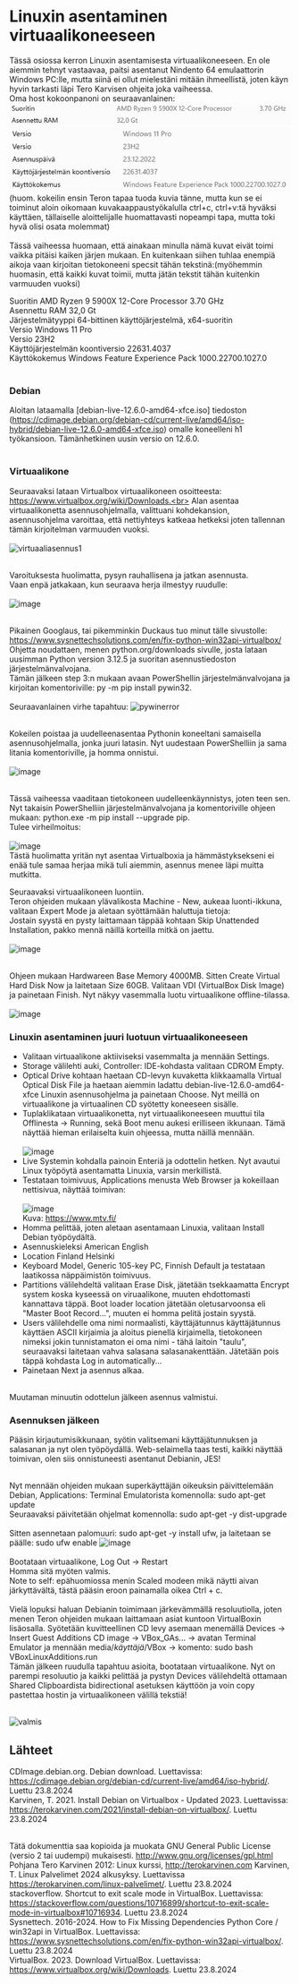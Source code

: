# Linuxin asentaminen virtuaalikoneeseen

Tässä osiossa kerron Linuxin asentamisesta virtuaalikoneeseen. En ole aiemmin tehnyt vastaavaa, paitsi asentanut Nindento 64 emulaattorin Windows PC:lle, mutta siinä ei ollut mielestäni mitään ihmeellistä, joten käyn hyvin tarkasti läpi Tero Karvisen ohjeita joka vaiheessa.
<br>
Oma host kokoonpanoni on seuraavanlainen:<br>
![Prosessori](https://github.com/vaurasan/h1/blob/main/Prossu.jpg)<br>
![Windows](https://github.com/vaurasan/h1/blob/main/Windows.jpg)<br>
(huom. kokeilin ensin Teron tapaa tuoda kuvia tänne, mutta kun se ei toiminut aloin oikomaan kuvakaappaustyökalulla ctrl+c, ctrl+v:tä hyväksi käyttäen, tällaiselle aloittelijalle huomattavasti nopeampi tapa, mutta toki hyvä olisi osata molemmat)<br><br>
Tässä vaiheessa huomaan, että ainakaan minulla nämä kuvat eivät toimi vaikka pitäisi kaiken järjen mukaan. En kuitenkaan siihen tuhlaa enempiä aikoja vaan kirjoitan tietokoneeni specsit tähän tekstinä:(myöhemmin huomasin, että kaikki kuvat toimii, mutta jätän tekstit tähän kuitenkin varmuuden vuoksi)<br>

Suoritin	AMD Ryzen 9 5900X 12-Core Processor 3.70 GHz<br>
Asennettu RAM	32,0 Gt<br>
Järjestelmätyyppi	64-bittinen käyttöjärjestelmä, x64-suoritin<br>
Versio	Windows 11 Pro<br>
Versio	23H2<br>
Käyttöjärjestelmän koontiversio	22631.4037<br>
Käyttökokemus	Windows Feature Experience Pack 1000.22700.1027.0<br><br>


### Debian

Aloitan lataamalla [debian-live-12.6.0-amd64-xfce.iso] tiedoston (https://cdimage.debian.org/debian-cd/current-live/amd64/iso-hybrid/debian-live-12.6.0-amd64-xfce.iso) omalle koneelleni h1 työkansioon. Tämänhetkinen uusin versio on 12.6.0.<br><br>

### Virtuaalikone

Seuraavaksi lataan Virtualbox virtuaalikoneen osoitteesta: https://www.virtualbox.org/wiki/Downloads.<br>
Alan asentaa virtuaalikonetta asennusohjelmalla, valittuani kohdekansion, asennusohjelma varoittaa, että nettiyhteys katkeaa hetkeksi joten tallennan tämän kirjoitelman varmuuden vuoksi.<br><br>
![virtuaaliasennus1](https://github.com/user-attachments/assets/ac510f45-e562-40cb-ad25-af098883e1b4)<br><br>

Varoituksesta huolimatta, pysyn rauhallisena ja jatkan asennusta.<br>
Vaan enpä jatkakaan, kun seuraava herja ilmestyy ruudulle:<br><br>
![image](https://github.com/user-attachments/assets/b00a48ba-f5b7-4e82-8b70-61d9a7e45162)<br><br>

Pikainen Googlaus, tai pikemminkin Duckaus tuo minut tälle sivustolle: https://www.sysnettechsolutions.com/en/fix-python-win32api-virtualbox/<br>
Ohjetta noudattaen, menen python.org/downloads sivulle, josta lataan uusimman Python version 3.12.5 ja suoritan asennustiedoston järjestelmänvalvojana.<br>
Tämän jälkeen step 3:n mukaan avaan PowerShellin järjestelmänvalvojana ja kirjoitan komentoriville: py -m pip install pywin32.<br><br>
Seuraavanlainen virhe tapahtuu: ![pywinerror](https://github.com/user-attachments/assets/83189454-fb08-4546-97e6-4eed0cfa7cdc)<br><br>

Kokeilen poistaa ja uudelleenasentaa Pythonin koneeltani samaisella asennusohjelmalla, jonka juuri latasin. Nyt uudestaan PowerShelliin ja sama litania komentoriville, ja homma onnistui.<br><br>
![image](https://github.com/user-attachments/assets/a48ed366-5d0e-41ce-86ef-de30cb69b10b)<br><br>

Tässä vaiheessa vaaditaan tietokoneen uudelleenkäynnistys, joten teen sen.<br>
Nyt takaisin PowerShelliin järjestelmänvalvojana ja komentoriville ohjeen mukaan: python.exe -m pip install --upgrade pip.<br>
Tulee virheilmoitus:<br><br>
![image](https://github.com/user-attachments/assets/86624cb7-33ff-4b7d-a2e7-1bbf380dc686)<br>
Tästä huolimatta yritän nyt asentaa Virtualboxia ja hämmästyksekseni ei enää tule samaa herjaa mikä tuli aiemmin, asennus menee läpi muitta mutkitta.<br>

Seuraavaksi virtuaalikoneen luontiin.<br>
Teron ohjeiden mukaan ylävalikosta Machine - New, aukeaa luonti-ikkuna, valitaan Expert Mode ja aletaan syöttämään haluttuja tietoja:<br>
Jostain syystä en pysty laittamaan täppää kohtaan Skip Unattended Installation, pakko mennä näillä korteilla mitkä on jaettu.<br><br>
![image](https://github.com/user-attachments/assets/b45aa78e-ce67-4bf9-9b92-b52b9c407e46)<br><br>

Ohjeen mukaan Hardwareen Base Memory 4000MB. Sitten Create Virtual Hard Disk Now ja laitetaan Size 60GB. Valitaan VDI (VirtualBox Disk Image) ja painetaan Finish. Nyt näkyy vasemmalla luotu virtuaalikone offline-tilassa.<br><br>
![image](https://github.com/user-attachments/assets/83ad21c7-b954-4a9a-bfa7-3fe352ff58fd)
<br>

### Linuxin asentaminen juuri luotuun virtuaalikoneeseen

- Valitaan virtuaalikone aktiiviseksi vasemmalta ja mennään Settings.<br>
- Storage välilehti auki, Controller: IDE-kohdasta valitaan CDROM Empty.<br>
- Optical Drive kohtaan haetaan CD-levyn kuvaketta klikkaamalla Virtual Optical Disk File ja haetaan aiemmin ladattu debian-live-12.6.0-amd64-xfce Linuxin  asennusohjelma ja painetaan Choose. Nyt meillä on virtuaalikone ja virtuaalinen CD syötetty koneeseen sisälle.<br>
- Tuplaklikataan virtuaalikonetta, nyt virtuaalikoneeseen muuttui tila Offlinesta -> Running, sekä Boot menu aukesi erilliseen ikkunaan. Tämä näyttää hieman erilaiselta kuin ohjeessa, mutta näillä mennään.<br><br>
![image](https://github.com/user-attachments/assets/01ac0958-66eb-48ef-8f8c-04ca35c37ede)<br>
- Live Systemin kohdalla painoin Enteriä ja odottelin hetken. Nyt avautui Linux työpöytä asentamatta Linuxia, varsin merkillistä.<br>
- Testataan toimivuus, Applications menusta Web Browser ja kokeillaan nettisivua, näyttää toimivan:<br><br>
![image](https://github.com/user-attachments/assets/8c091907-bdf3-4837-a290-5d7b23535927)<br>
Kuva: https://www.mtv.fi/<br>
- Homma pelittää, joten aletaan asentamaan Linuxia, valitaan Install Debian työpöydältä.<br>
- Asennuskieleksi American English<br>
- Location Finland Helsinki<br>
- Keyboard Model, Generic 105-key PC, Finnish Default ja testataan laatikossa näppäimistön toimivuus.<br>
- Partitions välilehdeltä valitaan Erase Disk, jätetään tsekkaamatta Encrypt system koska kyseessä on viruaalikone, muuten ehdottomasti kannattava täppä. Boot loader location jätetään oletusarvoonsa eli "Master Boot Record...", muuten ei homma pelitä jostain syystä.<br>
- Users välilehdelle oma nimi normaalisti, käyttäjätunnus käyttäjätunnus käyttäen ASCII kirjaimia ja aloitus pienellä kirjaimella, tietokoneen nimeksi jokin tunnistamaton ei oma nimi - tähä laitoin "taulu", seuraavaksi laitetaan vahva salasana salasanakenttään. Jätetään pois täppä kohdasta Log in automatically...<br>
- Painetaan Next ja asennus alkaa.<br>
<br>
Muutaman minuutin odottelun jälkeen asennus valmistui.<br>

### Asennuksen jälkeen

Pääsin kirjautumisikkunaan, syötin valitsemani käyttäjätunnuksen ja salasanan ja nyt olen työpöydällä. Web-selaimella taas testi, kaikki näyttää toimivan, olen siis onnistuneesti asentanut Debianin, JES!<br><br>

Nyt mennään ohjeiden mukaan superkäyttäjän oikeuksin päivittelemään Debian, Applications: Terminal Emulatorista komennolla: sudo apt-get update<br>
Seuraavaksi päivitetään ohjelmat komennolla: sudo apt-get -y dist-upgrade<br><br>
Sitten asennetaan palomuuri: sudo apt-get -y install ufw, ja laitetaan se päälle: sudo ufw enable ![image](https://github.com/user-attachments/assets/96868646-0b4c-42ed-9c3d-95414bb7af2f)
<br><br>
Bootataan virtuaalikone, Log Out -> Restart<br>
Homma sitä myöten valmis.<br>
Note to self: epähuomiossa menin Scaled modeen mikä näytti aivan järkyttävältä, tästä pääsin eroon painamalla oikea Ctrl + c.
<br><br>
Vielä lopuksi haluan Debianin toimimaan järkevämmällä resoluutiolla, joten menen Teron ohjeiden mukaan laittamaan asiat kuntoon VirtualBoxin lisäosalla. Syötetään kuvitteellinen CD levy asemaan menemällä Devices -> Insert Guest Additions CD image -> VBox_GAs... -> avatan Terminal Emulator ja mennään media/*käyttäjä*/VBox -> komento: sudo bash VBoxLinuxAdditions.run<br>
Tämän jälkeen ruudulla tapahtuu asioita, bootataan virtuaalikone. Nyt on parempi resoluutio ja kaikki pelittää ja pystyn Devices välilehdeltä ottamaan Shared Clipboardista bidirectional asetuksen käyttöön ja voin copy pastettaa hostin ja virtuaalikoneen välillä tekstiä!<br><br>

![valmis](https://github.com/user-attachments/assets/7709d1c2-5047-4535-9244-9e36059b0def)

## Lähteet

CDImage.debian.org. Debian download. Luettavissa: https://cdimage.debian.org/debian-cd/current-live/amd64/iso-hybrid/. Luettu 23.8.2024<br>
Karvinen, T. 2021. Install Debian on Virtualbox - Updated 2023. Luettavissa: https://terokarvinen.com/2021/install-debian-on-virtualbox/. Luettu 23.8.2024<br><br>

Tätä dokumenttia saa kopioida ja muokata GNU General Public License (versio 2 tai uudempi) mukaisesti. http://www.gnu.org/licenses/gpl.html<br>
Pohjana Tero Karvinen 2012: Linux kurssi, http://terokarvinen.com
Karvinen, T. Linux Palvelimet 2024 alkusyksy. Luettavissa https://terokarvinen.com/linux-palvelimet/. Luettu 23.8.2024<br>
stackoverflow. Shortcut to exit scale mode in VirtualBox. Luettavissa: https://stackoverflow.com/questions/10716899/shortcut-to-exit-scale-mode-in-virtualbox#10716934. Luettu 23.8.2024<br>
Sysnettech. 2016-2024. How to Fix Missing Dependencies Python Core / win32api in VirtualBox. Luettavissa: https://www.sysnettechsolutions.com/en/fix-python-win32api-virtualbox/. Luettu 23.8.2024<br>
VirtualBox. 2023. Download VirtualBox. Luettavissa: https://www.virtualbox.org/wiki/Downloads. Luettu 23.8.2024
